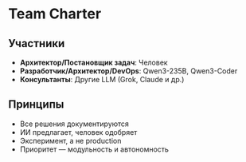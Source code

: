 # Team Charter

## Участники
- **Архитектор/Постановщик задач**: Человек
- **Разработчик/Архитектор/DevOps**: Qwen3-235B, Qwen3-Coder
- **Консультанты**: Другие LLM (Grok, Claude и др.)

## Принципы
- Все решения документируются
- ИИ предлагает, человек одобряет
- Эксперимент, а не production
- Приоритет — модульность и автономность